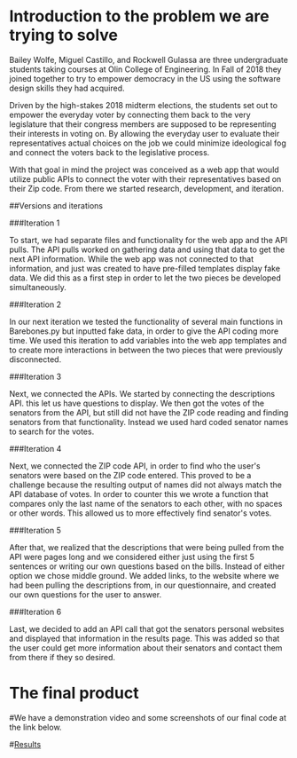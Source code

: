 # Introduction to the problem we are trying to solve
Bailey Wolfe, Miguel Castillo, and Rockwell Gulassa are three undergraduate students taking courses at Olin College of Engineering. In Fall of 2018 they joined together to try to empower democracy in the US using the software design skills they had acquired.

Driven by the high-stakes 2018 midterm elections, the students set out to empower the everyday voter by connecting them back to the very legislature that their congress members are supposed to be representing their interests in voting on. By allowing the everyday user to evaluate their representatives actual choices on the job we could minimize ideological fog and connect the voters back to the legislative process.

With that goal in mind the project was conceived as a web app that would utilize public APIs to connect the voter with their representatives based on their Zip code. From there we started research, development, and iteration.

##Versions and iterations

###Iteration 1

To start, we had separate files and functionality for the web app and the API pulls. The API pulls worked on gathering data and using that data to get the next API information. While the web app was not connected to that information, and just was created to have pre-filled templates display fake data. We did this as a first step in order to let the two pieces be developed simultaneously.

###Iteration 2

In our next iteration we tested the functionality of several main functions in Barebones.py but inputted fake data, in order to give the API coding more time. We used this iteration to add variables into the web app templates and to create more interactions in between the two pieces that were previously disconnected.

###Iteration 3

Next, we connected the APIs. We started by connecting the descriptions API. this let us have questions to display. We then got the votes of the senators from the API, but still did not have the ZIP code reading and finding senators from that functionality. Instead we used hard coded senator names to search for the votes.

###Iteration 4

Next, we connected the ZIP code API, in order to find who the user's senators were based on the ZIP code entered. This proved to be a challenge because the resulting output of names did not always match the API database of votes. In order to counter this we wrote a function that compares only the last name of the senators to each other, with no spaces or other words. This allowed us to more effectively find senator's votes.

###Iteration 5

After that, we realized that the descriptions that were being pulled from the API were pages long and we considered either just using the first 5 sentences or writing our own questions based on the bills. Instead of either option we chose middle ground. We added links, to the website where we had been pulling the descriptions from, in our questionnaire, and created our own questions for the user to answer.

###Iteration 6

Last, we decided to add an API call that got the senators personal websites and displayed that information in the results page. This was added so that the user could get more information about their senators and contact them from there if they so desired.

# The final product

#We have a demonstration video and some screenshots of our final code at the link below.

#[Results](https://sd18fall.github.io/Politiquestion/Results)
